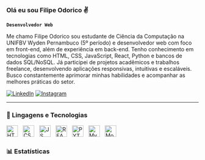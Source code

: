 
### Olá eu sou Filipe Odorico ✌️

**`Desenvolvedor Web`**

Me chamo Filipe Odorico sou estudante de Ciência da Computação na UNIFBV Wyden Pernambuco (5º período) e desenvolvedor web com foco em front-end, além de experiência em back-end. Tenho conhecimento em tecnologias como HTML, CSS, JavaScript, React, Python e bancos de dados SQL/NoSQL. Já participei de projetos acadêmicos e trabalhos freelance, desenvolvendo aplicações responsivas, intuitivas e escaláveis. Busco constantemente aprimorar minhas habilidades e acompanhar as melhores práticas do setor.

 
[![LinkedIn](https://img.shields.io/badge/LinkedIn-0077B5?style=for-the-badge&logo=linkedin&logoColor=white)](https://www.linkedin.com/in/filipe-pestana-b790ab278/)
[![Instagram](https://img.shields.io/badge/Instagram-E4405F?style=for-the-badge&logo=instagram&logoColor=white)](https://www.instagram.com/bibbo.05_/)

 ---

 ### 🤖 Lingagens e Tecnologias 

 
<img 
    align="left" 
    alt="HTML"
    title="HTML" 
    width="30px" 
    style="padding-right: 10px;"
    src="https://cdn.jsdelivr.net/gh/devicons/devicon@latest/icons/html5/html5-original.svg" />

    
<img 
    align="left" 
    alt="CSS"
    title="CSS" 
    width="30px" 
    style="padding-right: 10px;"
    src="https://cdn.jsdelivr.net/gh/devicons/devicon@latest/icons/css3/css3-original.svg" 
    />


<img 
    align="Left" 
    alt="JS"
    title="JS" 
    width="30px" 
    style="padding-right: 10px;"
    src="https://cdn.jsdelivr.net/gh/devicons/devicon@latest/icons/javascript/javascript-original.svg"/>


<img 
    align="Left" 
    alt="REACT"
    title="REACT" 
    width="30px" 
    style="padding-right: 10px;"
    src="https://cdn.jsdelivr.net/gh/devicons/devicon@latest/icons/react/react-original.svg" />


<img 
    align="Left" 
    alt="PYTHON"
    title="PYTHON" 
    width="30px" 
    style="padding-right: 10px;"
    src="https://cdn.jsdelivr.net/gh/devicons/devicon@latest/icons/python/python-original.svg" />


<img 
    align="Left" 
    alt="MySQL"
    title="MySQL" 
    width="30px" 
    style="padding-right: 10px;"
    src="https://cdn.jsdelivr.net/gh/devicons/devicon@latest/icons/mysql/mysql-original.svg" />


<img 
    align="Left" 
    alt="Mongodb"
    title="Mongodb" 
    width="30px" 
    style="padding-right: 10px;"
    src="https://cdn.jsdelivr.net/gh/devicons/devicon@latest/icons/mongodb/mongodb-original.svg" />

<br/>
<br/>

### 📊 Estatísticas




          
          
          
          
          
          
          
 




